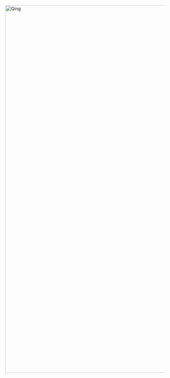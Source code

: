 

<img width="1159" alt="Qing" src="https://github.com/CompiledPrincess/CompiledPrincess/assets/101427135/cb440f69-04c5-4ca5-bc46-bfc4aedc83ec">
